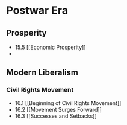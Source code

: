 # Postwar Era 

## Prosperity

- 15.5 [[Economic Prosperity]]
- 

## Modern Liberalism

### Civil Rights Movement

- 16.1 [[Beginning of Civil Rights Movement]]
- 16.2 [[Movement Surges Forward]]
- 16.3 [[Successes and Setbacks]] 
